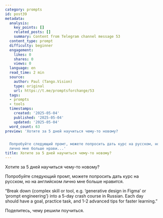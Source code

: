 ```yaml
---
category: prompts
id: post39
metadata:
  analysis:
    key_points: []
    related_posts: []
    summary: Content from Telegram channel message 53
  content_type: prompt
  difficulty: beginner
  engagement:
    likes: 0
    shares: 0
    views: 0
  language: en
  read_time: 2 min
  source:
    author: Paul (Tango.Vision)
    type: original
    url: https://t.me/promptsforchange/53
  tags:
  - prompts
  - tools
  timestamps:
    created: '2025-05-04'
    published: '2025-05-04'
    updated: '2025-05-04'
  word_count: 63
preview: 'Хотите за 5 дней научиться чему-то новому?


  Попробуйте следующий промт, можете попросить дать курс на русском, но на английском
  лично мне больше нрави...'
title: Хотите за 5 дней научиться чему-то новому?
---
```


Хотите за 5 дней научиться чему-то новому?

Попробуйте следующий промт, можете попросить дать курс на русском, но на английском лично мне больше нравится. 

“Break down {complex skill or tool, e.g. ‘generative design in Figma’ or ‘prompt engineering’} into a 5-day crash course in Russian. Each day should have a goal, practice task, and 1-2 advanced tips for faster learning.”

Поделитесь, чему решили поучиться.